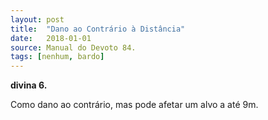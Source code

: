 ```yaml
---
layout: post
title:  "Dano ao Contrário à Distância"
date:   2018-01-01
source: Manual do Devoto 84.
tags: [nenhum, bardo]
---
```


**divina 6.**

Como dano ao contrário, mas pode afetar um alvo a até 9m.
